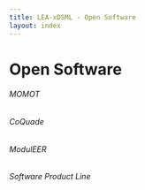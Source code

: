 ```yaml
---
title: LEA-xDSML - Open Software
layout: index
---
```

<h1>Open Software</h1>

<h6>MOMOT</h6>

<h6>CoQuade</h6>

<h6>ModulEER</h6>

<h6>Software Product Line</h6>